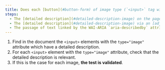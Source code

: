 ```yaml
---
title: Does each [button](#button-form) of image type (`<input>` tag with the `type="image"` attribute), [conveying information](#image-conveying-information), having a [detailed description](#detailed-description-image), check these conditions?
steps:
  - The [detailed description](#detailed-description-image) on the page and indicated by the [text alternative](#text-alternative-image) is relevant.
  - The [detailed description](#detailed-description-image) via an [adjacent link or button](#adjacent-link-or-button) is relevant.
  - The passage of text linked by the WAI-ARIA `aria-describedby` attribute is relevant.
---
```


1. Find in the document the `<input>` elements with the `type="image"` attribute which have a detailed description.
2. For each `<input>` element with the `type="image"` attribute, check that the detailed description is relevant.
3. If this is the case for each image, **the test is validated**.
